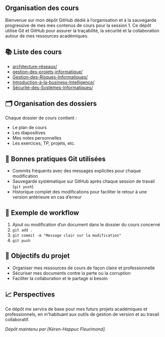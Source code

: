 ## Organisation des cours

Bienvenue sur mon dépôt GitHub dédié à l’organisation et à la sauvegarde progressive de mes mes contenus de cours pour la session 1. Ce dépôt utilise Git et GitHub pour assurer la traçabilité, la sécurité et la collaboration autour de mes ressources académiques.

## 📚 Liste des cours
- [architecture-réseaux/](architecture-réseaux/)
- [gestion-des-projets-informatique/](gestion-des-projets-informatique/)
- [Gestion-des-Risques-Informatiques/](Gestion-des-Risques-Informatiques/)
- [Introduction-à-la-business-Intelligence/](Introduction-à-la-business-Intelligence/)
- [Sécurité-des-Systèmes-Informatiques/](Sécurité-des-Systèmes-Informatiques/)

## 🗂️ Organisation des dossiers

Chaque dossier de cours contient :
- Le plan de cours
- Les diapositives
- Mes notes personnelles
- Les exercices, TP, projets, etc.

## 🚀 Bonnes pratiques Git utilisées

- Commits fréquents avec des messages explicites pour chaque modification
- Sauvegarde systématique sur GitHub après chaque session de travail (`git push`)
- Historique complet des modifications pour faciliter le retour à une version antérieure en cas d’erreur

## 🔁 Exemple de workflow

1. Ajout ou modification d’un document dans le dossier du cours concerné
2. `git add .`
3. `git commit -m "Message clair sur la modification"`
4. `git push`

## 🔎 Objectifs du projet

- Organiser mes ressources de cours de façon claire et professionnelle
- Sécuriser mes documents contre la perte ou la corruption
- Faciliter la collaboration et le partage si besoin


## 📈 Perspectives

Ce dépôt me servira de base pour mes futurs projets académiques et professionnels, en m’habituant aux outils de gestion de version et au travail collaboratif.


*Dépôt maintenu par [Kéren-Happuc Fleurimond].*
